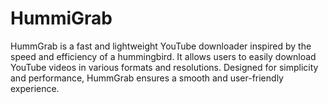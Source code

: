 # HummiGrab
HummGrab is a fast and lightweight YouTube downloader inspired by the speed and efficiency of a hummingbird. It allows users to easily download YouTube videos in various formats and resolutions. Designed for simplicity and performance, HummGrab ensures a smooth and user-friendly experience.
